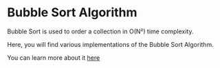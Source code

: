 # Bubble Sort Algorithm

Bubble Sort is used to order a collection in O(N²) time complexity.

Here, you will find various implementations of the Bubble Sort Algorithm.

You can learn more about it [here](https://axelvaz.notion.site/Bubble-Sort-fb0cc21bcb564890938b7d6c138882c6?pvs=4)